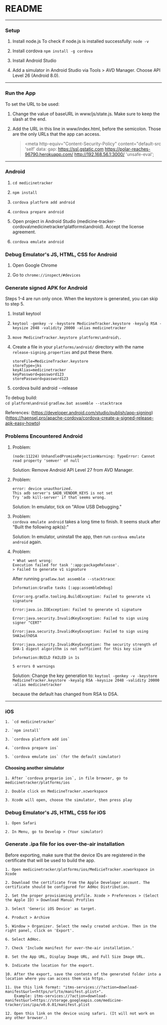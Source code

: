 # README

------
### Setup ###

1. Install node.js
   To check if node.js is installed successfully: `node -v`

2. Install cordova
   `npm install -g cordova`

3. Install Android Studio

4. Add a simulator in Android Studio via Tools > AVD Manager.
   Choose API Level 26 (Android 8.0).

------
### Run the App ###

To set the URL to be used:

1. Change the value of baseURL in www/js/state.js. Make sure to keep the slash at the end.

2. Add the URL in this line in www/index.html, before the semicolon. Those are the only URLs that the app can access.

    >\<meta http-equiv="Content-Security-Policy"
    >      content="default-src 'self' data: gap: https://ssl.gstatic.com https://polar-reaches-96790.herokuapp.com/ http://192.168.56.1:3000/ 'unsafe-eval';


------
### Android ###
1. `cd medicinetracker`

2. `npm install`

3. `cordova platform add android`

4. `cordova prepare android`

5. Open project in Android Studio (medicine-tracker-cordova\medicinetracker\platforms\android). Accept the license agreement.

6. `cordova emulate android`

### Debug Emulator's JS, HTML, CSS for Android ###

1. Open Google Chrome

2. Go to `chrome://inspect/#devices`

### Generate signed APK for Android

Steps 1-4 are run only once. When the keystore is generated, you can skip to step 5.

1. Install keytool

2. `keytool -genkey -v -keystore MedicineTracker.keystore -keyalg RSA -keysize 2048 -validity 20000 -alias medicinetracker`

3. `move MedicineTracker.keystore platforms\android\.`

4. Create a file in your `platforms/android/` directory with the name `release-signing.properties` and put these there.

    ```
    storeFile=MedicineTracker.keystore
    storeType=jks
    keyAlias=medicinetracker
    keyPassword=password123
    storePassword=password123
    ```

5. cordova build android --release

To debug build:  
    `cd platform\android`
    `gradlew.bat assemble --stacktrace`

References:
    (https://developer.android.com/studio/publish/app-signing)
    (https://haensel.pro/apache-cordova/cordova-create-a-signed-release-apk-easy-howto)


### Problems Encountered Android ###

1. Problem:
    ```
    (node:11224) UnhandledPromiseRejectionWarning: TypeError: Cannot read property 'semver' of null
    ```

   Solution: Remove Android API Level 27 from AVD Manager.

2. Problem:
    ```
    error: device unauthorized.
    This adb server's $ADB_VENDOR_KEYS is not set
    Try 'adb kill-server' if that seems wrong.
    ```

   Solution:
   In emulator, tick on "Allow USB Debugging."

3. Problem:  
    `cordova emulate android` takes a long time to finish. It seems stuck after "Built the following apk(s):"

    Solution:
    In emulator, uninstall the app, then run `cordova emulate android` again.

4. Problem:
    ```
    * What went wrong:
    Execution failed for task ':app:packageRelease'.
    > Failed to generate v1 signature
    ```

    After running `gradlew.bat assemble --stacktrace`:
    ```
    Information:Gradle tasks [:app:assembleDebug]

    Error:org.gradle.tooling.BuildException: Failed to generate v1 signature

    Error:java.io.IOException: Failed to generate v1 signature

    Error:java.security.InvalidKeyException: Failed to sign using signer "CERT"

    Error:java.security.InvalidKeyException: Failed to sign using SHA1withDSA

    Error:java.security.InvalidKeyException: The security strength of SHA-1 digest algorithm is not sufficient for this key size

    Information:BUILD FAILED in 1s

    5 errors 0 warnings
    ```

    Solution:
    Change the key generation to:
    `keytool -genkey -v -keystore MedicineTracker.keystore -keyalg RSA -keysize 2048 -validity 20000 -alias medicinetracker`

    because the default has changed from RSA to DSA.

------
### iOS ###
    1. `cd medicinetracker`

    2. `npm install`

    3. `cordova platform add ios`

    4. `cordova prepare ios`

    5. `cordova emulate ios` (for the default simulator)

#### Choosing another simulator
    1. After `cordova prepario ios`, in file browser, go to medicinetracker/platforms/ios

    2. Double click on MedicineTracker.xcworkspace

    3. Xcode will open, choose the simulator, then press play

### Debug Emulator's JS, HTML, CSS for iOS ###

    1. Open Safari

    2. In Menu, go to Develop > (Your simulator)

### Generate .ipa file for ios over-the-air installation

Before exporting, make sure that the device IDs are registered in the certificate that will be used to build the app.

    1. Open medicinetracker/platforms/ios/MedicieTracker.xcworkspace in Xcode

    2. Download the certificate from the Apple Developer account. The certificate should be configured for AdHoc Distribution.

    2. Set the proper provisioning profile. Xcode > Preferences > (Select the Apple ID) > Download Manual Profiles

    3. Select 'Generic iOS Device' as target.

    4. Product > Archive

    5. Window > Organizer. Select the newly created archive. Then in the right panel, click on 'Export'.

    6. Select AdHoc.

    7. Check 'Include manifest for over-the-air installation.'

    8. Set the App URL, Display Image URL, and Full Size Image URL.

    9. Indicate the location for the export.

    10. After the export, save the contents of the generated folder into a location where you can access them via https.

    11. Use this link format: "itms-services://?action=download-manifest&url=<https/url/to/manifest.plist>".
        Example: itms-services://?action=download-manifest&url=https://storage.googleapis.com/medicine-tracker/ios/ipa/v0.0.01/manifest.plist

    12. Open this link on the device using safari. (It will not work on any other browser.)
